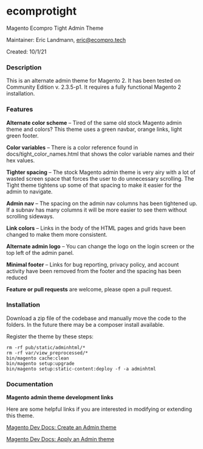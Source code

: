 # ecomprotight
Magento Ecompro Tight Admin Theme

Maintainer: Eric Landmann, eric@ecompro.tech

Created: 10/1/21

### Description

This is an alternate admin theme for Magento 2. It has been tested on Community Edition v. 2.3.5-p1. It requires a fully functional Magento 2 installation.

### Features

**Alternate color scheme** – Tired of the same old stock Magento admin theme and colors? This theme uses a green navbar, orange links, light green footer.

**Color variables** – There is a color reference found in docs/tight_color_names.html that shows the color variable names and their hex values.

**Tighter spacing** – The stock Magento admin theme is very airy with a lot of wasted screen space that forces the user to do unnecessary scrolling. The Tight theme tightens up some of that spacing to make it easier for the admin to navigate.

**Admin nav** – The spacing on the admin nav columns has been tightened up. If a subnav has many columns it will be more easier to see them without
scrolling sideways.

**Link colors** – Links in the body of the HTML pages and grids have been changed to make them more consistent.

**Alternate admin logo** – You can change the logo on the login screen or the top left of the admin panel.

**Minimal footer** – Links for bug reporting, privacy policy, and account activity have been removed from the footer and the spacing has been reduced

**Feature or pull requests** are welcome, please open a pull request.

### Installation
Download a zip file of the codebase and manually move the code to the folders. In the future there may be a composer install available.

Register the theme by these steps:

```
rm -rf pub/static/adminhtml/*
rm -rf var/view_preprocessed/*
bin/magento cache:clean
bin/magento setup:upgrade
bin/magento setup:static-content:deploy -f -a adminhtml
```

### Documentation

**Magento admin theme development links**

Here are some helpful links if you are interested in modifying or extending this theme.

[Magento Dev Docs: Create an Admin theme](https://devdocs.magento.com/guides/v2.4/frontend-dev-guide/themes/admin_theme_create.html)

[Magento Dev Docs: Apply an Admin theme](https://devdocs.magento.com/guides/v2.4/frontend-dev-guide/themes/admin_theme_apply.html)
